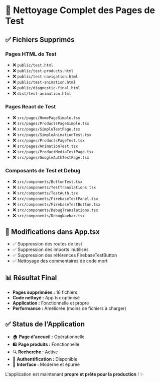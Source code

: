 # 🧹 Nettoyage Complet des Pages de Test

## ✅ Fichiers Supprimés

### Pages HTML de Test
- ❌ `public/test.html`
- ❌ `public/test-products.html`
- ❌ `public/test-navigation.html`
- ❌ `public/test-animation.html`
- ❌ `public/diagnostic-final.html`
- ❌ `dist/test-animation.html`

### Pages React de Test
- ❌ `src/pages/HomePageSimple.tsx`
- ❌ `src/pages/ProductsPageSimple.tsx`
- ❌ `src/pages/SimpleTestPage.tsx`
- ❌ `src/pages/SimpleAnimationTest.tsx`
- ❌ `src/pages/ProductsPageTest.tsx`
- ❌ `src/pages/AnimationTest.tsx`
- ❌ `src/pages/ProductMediaTestPage.tsx`
- ❌ `src/pages/GoogleAuthTestPage.tsx`

### Composants de Test et Debug
- ❌ `src/components/ButtonTest.tsx`
- ❌ `src/components/TestTranslations.tsx`
- ❌ `src/components/TestAuth.tsx`
- ❌ `src/components/FirebaseTestPanel.tsx`
- ❌ `src/components/FirebaseTestButton.tsx`
- ❌ `src/components/DebugTranslations.tsx`
- ❌ `src/components/DebugNavbar.tsx`

## 🔧 Modifications dans App.tsx
- ✅ Suppression des routes de test
- ✅ Suppression des imports inutilisés
- ✅ Suppression des références FirebaseTestButton
- ✅ Nettoyage des commentaires de code mort

## 📊 Résultat Final
- **Pages supprimées :** 16 fichiers
- **Code nettoyé :** App.tsx optimisé
- **Application :** Fonctionnelle et propre
- **Performance :** Améliorée (moins de fichiers à charger)

## ✅ Status de l'Application
- 🏠 **Page d'accueil :** Opérationnelle
- 🛍️ **Page produits :** Fonctionnelle
- 🔍 **Recherche :** Active
- 🔐 **Authentification :** Disponible
- 🎨 **Interface :** Moderne et épurée

L'application est maintenant **propre et prête pour la production** ! ✨
